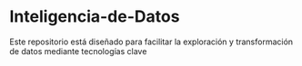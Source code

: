 # Inteligencia-de-Datos
Este repositorio está diseñado para facilitar la exploración y transformación de datos mediante tecnologías clave
